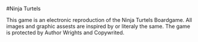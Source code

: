 #Ninja Turtels

This game is an electronic reproduction of the Ninja Turtels Boardgame. All images and graphic assests are inspired by or literaly the same. 
The game is protected by Author Wrights and Copywrited.
